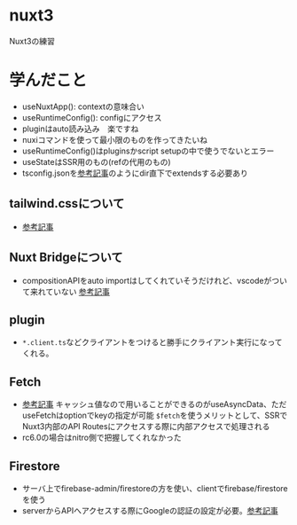 # nuxt3
 Nuxt3の練習

# 学んだこと
 - useNuxtApp(): contextの意味合い
 - useRuntimeConfig(): configにアクセス
 - pluginはauto読み込み　楽ですね
 - nuxiコマンドを使って最小限のものを作ってきたいね
 - useRuntimeConfig()はpluginsかscript setupの中で使うでないとエラー
 - useStateはSSR用のもの(refの代用のもの)
 - tsconfig.jsonを[参考記事](https://v3.nuxtjs.org/guide/directory-structure/tsconfig/)のようにdir直下でextendsする必要あり

 ## tailwind.cssについて
   - [参考記事](https://zenn.dev/one_dock/articles/e7a4364c90d28f)

 ## Nuxt Bridgeについて
   - compositionAPIをauto importはしてくれていそうだけれど、vscodeがついて来れていない
   [参考記事](https://github.com/nuxt/bridge/issues/236)

## plugin
- `*.client.ts`などクライアントをつけると勝手にクライアント実行になってくれる。

## Fetch
- [参考記事](https://zenn.dev/ytr0903/articles/6acccb5fa816ee)
  キャッシュ値なので用いることができるのがuseAsyncData、ただuseFetchはoptionでkeyの指定が可能
  `$fetch`を使うメリットとして、SSRでNuxt3内部のAPI Routesにアクセスする際に内部アクセスで処理される
- rc6.0の場合はnitro側で把握してくれなかった

## Firestore
- サーバ上でfirebase-admin/firestoreの方を使い、clientでfirebase/firestoreを使う
- serverからAPIへアクセスする際にGoogleの認証の設定が必要。[参考記事](https://qiita.com/siumennel/items/267ef12f2a4f189782c2)